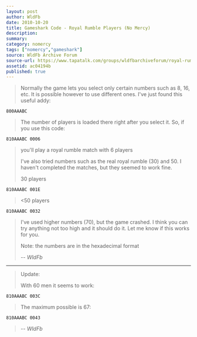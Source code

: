 ```yaml
---
layout: post
author: WldFb
date: 2010-10-20
title: Gameshark Code - Royal Rumble Players (No Mercy)
description:
summary:
category: nomercy
tags: ["nomercy","gameshark"]
source: WldFb Archive Forum
source-url: https://www.tapatalk.com/groups/wldfbarchiveforum/royal-rumble-players-t214.html
assetid: ac04194b
published: true
---
```


> Normally the game lets you select only certain numbers such as 8, 16, etc. It is possible however to use different ones. I've just found this useful addy:

    800AAABC

> The number of players is loaded there right after you select it.
> So, if you use this code:

    810AAABC 0006

> you'll play a royal rumble match with 6 players
>
> I've also tried numbers such as the real royal rumble (30) and 50. I haven't completed the matches, but they seemed to work fine.
>
> 30 players

    810AAABC 001E

> <50 players

    810AAABC 0032


> I've used higher numbers (70), but the game crashed. I think you can try anything not too high and it should do it. Let me know if this works for you.
>
> Note: the numbers are in the hexadecimal format
>
> -- <cite>WldFb</cite>

---

> Update:
>
> With 60 men it seems to work:

    810AAABC 003C

> The maximum possible is 67:

    810AAABC 0043

>
> -- <cite>WldFb</cite>
